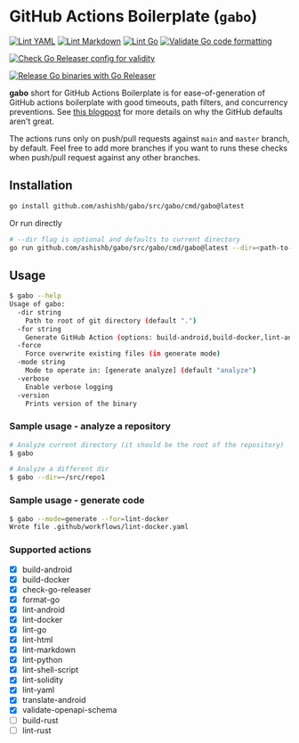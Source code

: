 # GitHub Actions Boilerplate (`gabo`)

[![Lint YAML](https://github.com/ashishb/gabo/actions/workflows/lint-yaml.yaml/badge.svg)](https://github.com/ashishb/gabo/actions/workflows/lint-yaml.yaml) [![Lint Markdown](https://github.com/ashishb/gabo/actions/workflows/lint-markdown.yaml/badge.svg)](https://github.com/ashishb/gabo/actions/workflows/lint-markdown.yaml)
[![Lint Go](https://github.com/ashishb/gabo/actions/workflows/lint-go.yaml/badge.svg)](https://github.com/ashishb/gabo/actions/workflows/lint-go.yaml) [![Validate Go code formatting](https://github.com/ashishb/gabo/actions/workflows/format-go.yaml/badge.svg)](https://github.com/ashishb/gabo/actions/workflows/format-go.yaml)

[![Check Go Releaser config for validity](https://github.com/ashishb/gabo/actions/workflows/check-goreleaser-config.yaml/badge.svg)](https://github.com/ashishb/gabo/actions/workflows/check-goreleaser-config.yaml)

[![Release Go binaries with Go Releaser](https://github.com/ashishb/gabo/actions/workflows/release-binary.yaml/badge.svg)](https://github.com/ashishb/gabo/actions/workflows/release-binary.yaml)

**gabo** short for GitHub Actions Boilerplate is for ease-of-generation of GitHub actions boilerplate with good timeouts, path filters, and concurrency preventions. See [this blogpost](https://ashishb.net/tech/common-pitfalls-of-github-actions/) for more details on why the GitHub defaults aren't great.

The actions runs only on push/pull requests against `main` and `master` branch, by default.
Feel free to add more branches if you want to runs these checks when push/pull request against any other branches.

## Installation

```bash
go install github.com/ashishb/gabo/src/gabo/cmd/gabo@latest
```

Or run directly

```bash
# --dir flag is optional and defaults to current directory
go run github.com/ashishb/gabo/src/gabo/cmd/gabo@latest --dir=<path-to-git-dir>
```

## Usage

```bash
$ gabo --help
Usage of gabo:
  -dir string
    Path to root of git directory (default ".")
  -for string
    Generate GitHub Action (options: build-android,build-docker,lint-android,translate-android,format-go,lint-docker,lint-go,lint-markdown,lint-python,lint-shell-script,lint-solidity,lint-yaml,validate-openapi)
  -force
    Force overwrite existing files (in generate mode)
  -mode string
    Mode to operate in: [generate analyze] (default "analyze")
  -verbose
    Enable verbose logging
  -version
    Prints version of the binary
```

### Sample usage - analyze a repository

```bash
# Analyze current directory (it should be the root of the repository)
$ gabo

# Analyze a different dir
$ gabo --dir=~/src/repo1
```

### Sample usage - generate code

```bash
$ gabo --mode=generate --for=lint-docker
Wrote file .github/workflows/lint-docker.yaml
```

### Supported actions

- [x] build-android
- [x] build-docker
- [x] check-go-releaser
- [x] format-go
- [x] lint-android
- [x] lint-docker
- [x] lint-go
- [x] lint-html
- [x] lint-markdown
- [x] lint-python
- [x] lint-shell-script
- [x] lint-solidity
- [x] lint-yaml
- [x] translate-android
- [x] validate-openapi-schema
- [ ] build-rust
- [ ] lint-rust
